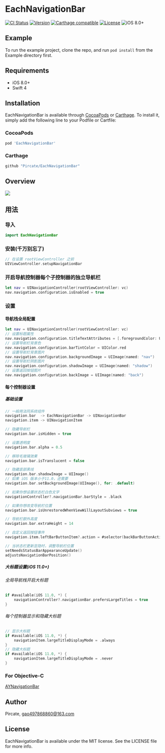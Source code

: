# EachNavigationBar

[![CI Status](http://img.shields.io/travis/Pircate/EachNavigationBar.svg?style=flat)](https://travis-ci.org/Pircate/EachNavigationBar)
[![Version](https://img.shields.io/cocoapods/v/EachNavigationBar.svg?style=flat)](http://cocoapods.org/pods/EachNavigationBar)
[![Carthage compatible](https://img.shields.io/badge/Carthage-compatible-4BC51D.svg?style=flat)](https://github.com/Carthage/Carthage)
[![License](https://img.shields.io/cocoapods/l/EachNavigationBar.svg?style=flat)](http://cocoapods.org/pods/EachNavigationBar)
![iOS 8.0+](https://img.shields.io/badge/iOS-8.0%2B-blue.svg)

## Example

To run the example project, clone the repo, and run `pod install` from the Example directory first.

## Requirements

* iOS 8.0+
* Swift 4

## Installation

EachNavigationBar is available through [CocoaPods](http://cocoapods.org) or [Carthage](https://github.com/Carthage/Carthage). To install
it, simply add the following line to your Podfile or Cartfile:

### CocoaPods

```ruby
pod 'EachNavigationBar'
```

### Carthage
```ruby
github "Pircate/EachNavigationBar"
```

## Overview

![](https://github.com/Pircate/EachNavigationBar/blob/master/demo.gif)

## 用法

### 导入

``` swift
import EachNavigationBar
```

### 安装(千万别忘了)

``` swift
// 在设置 rootViewController 之前
UIViewController.setupNavigationBar
```

### 开启导航控制器每个子控制器的独立导航栏

``` swift
let nav = UINavigationController(rootViewController: vc)
nav.navigation.configuration.isEnabled = true
```

###  设置
#### 导航栈全局配置

``` swift
let nav = UINavigationController(rootViewController: vc)
// 设置标题属性
nav.navigation.configuration.titleTextAttributes = [.foregroundColor: UIColor.blue]
// 设置导航栏背景色
nav.navigation.configuration.barTintColor = UIColor.red
// 设置导航栏背景图片
nav.navigation.configuration.backgroundImage = UIImage(named: "nav")
// 设置导航栏阴影图片
nav.navigation.configuration.shadowImage = UIImage(named: "shadow")
// 设置返回按钮图片
nav.navigation.configuration.backImage = UIImage(named: "back")
```

#### 每个控制器设置
##### 基础设置

``` swift
// 一般用法同系统组件
navigation.bar  -> EachNavigationBar -> UINavigationBar
navigation.item -> UINavigationItem

// 隐藏导航栏
navigation.bar.isHidden = true

// 设置透明度
navigation.bar.alpha = 0.5

// 移除毛玻璃效果
navigation.bar.isTranslucent = false

// 隐藏底部黑线
navigation.bar.shadowImage = UIImage()
// 如果 iOS 版本小于11.0，还需要
navigation.bar.setBackgroundImage(UIImage(), for: .default)

// 如果你想设置状态栏白色文字
navigationController?.navigationBar.barStyle = .black

// 如果你想改变导航栏位置
navigation.bar.isUnrestoredWhenViewWillLayoutSubviews = true

// 导航栏额外高度
navigation.bar.extraHeight = 14

// 自定义返回按钮事件
navigation.item.leftBarButtonItem?.action = #selector(backBarButtonAction)

// 当状态栏更新显隐时，调整导航栏位置
setNeedsStatusBarAppearanceUpdate()
adjustsNavigationBarPosition()
```

##### 大标题设置(iOS 11.0+)

###### 全局导航栈开启大标题
``` swift
if #available(iOS 11.0, *) {
    navigationController?.navigationBar.prefersLargeTitles = true
}
```
###### 每个控制器显示和隐藏大标题
```swift
// 显示大标题
if #available(iOS 11.0, *) {
    navigationItem.largeTitleDisplayMode = .always
}
// 隐藏大标题
if #available(iOS 11.0, *) {
    navigationItem.largeTitleDisplayMode = .never
}
```

### For Objective-C
[AYNavigationBar](https://github.com/Pircate/AYNavigationBar)

## Author

Pircate, gao497868860@163.com

## License

EachNavigationBar is available under the MIT license. See the LICENSE file for more info.
